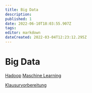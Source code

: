```yaml
---
title: Big Data
description: 
published: 1
date: 2022-06-10T18:03:55.907Z
tags: 
editor: markdown
dateCreated: 2022-03-04T12:23:12.295Z
---
```


# Big Data

[Hadoop](/fom/semester-3/big-data/hadoop.md)
[Maschine Learning](/fom/semester-3/big-data/maschine_learning.md)

[Klausurvorbereitung](/fom/semester-3/big-data/klausurvorbereitung.md)
